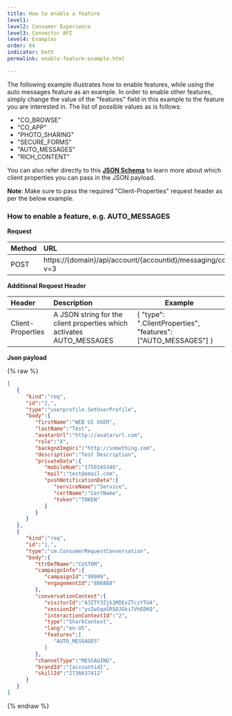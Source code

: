 ```yaml
---
title: How to enable a feature
level1:
level2: Consumer Experience
level3: Connector API
level4: Examples
order: 64
indicator: both
permalink: enable-feature-example.html

---
```


The following example illustrates how to enable features, while using the auto messages feature as an example. In order to enable other features, simply change the value of the "features" field in this example to the feature you are interested in. The list of possible values as is follows:

* "CO_BROWSE"
* "CO_APP"
* "PHOTO_SHARING"
* "SECURE_FORMS"
* "AUTO_MESSAGES"
* "RICH_CONTENT"

You can also refer directly to this [**JSON Schema**](https://developers.liveperson.com/assets/schema/infra/clientPropertiesHeader.json) to learn more about which client properties you can pass in the JSON payload.

**Note**: Make sure to pass the required "Client-Properties" request header as per the below example.

### How to enable a feature, e.g. AUTO_MESSAGES

**Request**

| Method | URL  |
| :--- | :--- |
| POST | https://{domain}/api/account/{accountid}/messaging/consumer/conversation?v=3 |

**Additional Request Header**

| Header | Description | Example |
| :--- | :--- | --- |
| Client-Properties | A JSON string for the client properties which activates AUTO_MESSAGES | { "type": ".ClientProperties", "features": ["AUTO_MESSAGES"] } |

**Json payload**

{% raw %}
```json
[  
   {  
      "kind":"req",
      "id":"2,",
      "type":"userprofile.SetUserProfile",
      "body":{  
         "firstName":"WEB UI USER",
         "lastName":"Test",
         "avatarUrl":"http://avatarurl.com",
         "role":"X",
         "backgndImgUri":"http://something.com",
         "description":"Test Description",
         "privateData":{  
            "mobileNum":"1750345346",
            "mail":"test@email.com",
            "pushNotificationData":{  
               "serviceName":"Service",
               "certName":"CertName",
               "token":"TOKEN"
            }
         }
      }
   },
   {  
      "kind":"req",
      "id":"1,",
      "type":"cm.ConsumerRequestConversation",
      "body":{  
         "ttrDefName":"CUSTOM",
         "campaignInfo":{  
            "campaignId":"99999",
            "engagementId":"888888"
         },
         "conversationContext":{  
            "visitorId":"A3ZTY3Zjk1MDExZTczYTU4",
            "sessionId":"ys2wSqaSRSOJGki7VhEDKQ",
            "interactionContextId":"2",
            "type":"SharkContext",
            "lang":"en-US",
            "features":[  
               "AUTO_MESSAGES"
            ]
         },
         "channelType":"MESSAGING",
         "brandId":"{accountid}",
         "skillId":"2736637412"
      }
   }
]
```
{% endraw %}
